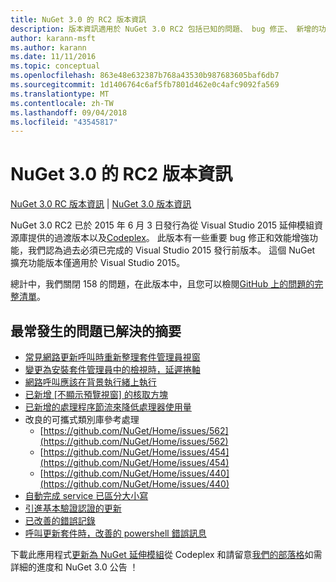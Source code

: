 ```yaml
---
title: NuGet 3.0 的 RC2 版本資訊
description: 版本資訊適用於 NuGet 3.0 RC2 包括已知的問題、 bug 修正、 新增的功能和 Dcr。
author: karann-msft
ms.author: karann
ms.date: 11/11/2016
ms.topic: conceptual
ms.openlocfilehash: 863e48e632387b768a43530b987683605baf6db7
ms.sourcegitcommit: 1d1406764c6af5fb7801d462e0c4afc9092fa569
ms.translationtype: MT
ms.contentlocale: zh-TW
ms.lasthandoff: 09/04/2018
ms.locfileid: "43545817"
---
```

# <a name="nuget-30-rc2-release-notes"></a>NuGet 3.0 的 RC2 版本資訊

[NuGet 3.0 RC 版本資訊](../release-notes/nuget-3.0-RC.md) | [NuGet 3.0 版本資訊](../release-notes/nuget-3.0.0.md)

NuGet 3.0 RC2 已於 2015 年 6 月 3 日發行為從 Visual Studio 2015 延伸模組資源庫提供的過渡版本以及[Codeplex](https://nuget.codeplex.com/releases/view/615507)。 此版本有一些重要 bug 修正和效能增強功能，我們認為過去必須已完成的 Visual Studio 2015 發行前版本。 這個 NuGet 擴充功能版本僅適用於 Visual Studio 2015。

總計中，我們關閉 158 的問題，在此版本中，且您可以檢閱[GitHub 上的問題的完整清單](https://github.com/NuGet/Home/issues?utf8=%E2%9C%93&q=is%3Aclosed+milestone%3A3.0.0-RTM+sort%3Aupdated-asc+updated%3A%3C%3D2015-06-01)。

## <a name="summary-of-top-issues-resolved"></a>最常發生的問題已解決的摘要

* [常見網路更新呼叫時重新整理套件管理員視窗](https://github.com/NuGet/Home/issues/515)
* [變更為安裝套件管理員中的檢視時，延遲捲軸](https://github.com/NuGet/Home/issues/519)
* [網路呼叫應該在背景執行緒上執行](https://github.com/NuGet/Home/issues/516)
* [已新增 [不顯示預覽視窗] 的核取方塊](https://github.com/NuGet/Home/issues/566)
* [已新增的處理程序節流來降低處理器使用量](https://github.com/NuGet/Home/issues/356)
* 改良的可攜式類別庫參考處理
    * [https://github.com/NuGet/Home/issues/562](https://github.com/NuGet/Home/issues/562)
    * [https://github.com/NuGet/Home/issues/454](https://github.com/NuGet/Home/issues/454)
    * [https://github.com/NuGet/Home/issues/440](https://github.com/NuGet/Home/issues/440)
* [自動完成 service 已區分大小寫](https://github.com/NuGet/Home/issues/198)
* [引進基本驗證認證的更新](https://github.com/NuGet/Home/issues/456)
* [已改善的錯誤記錄](https://github.com/NuGet/Home/issues/407)
* [呼叫更新套件時，改善的 powershell 錯誤訊息](https://github.com/NuGet/Home/issues/5)

下載此應用程式[更新為 NuGet 延伸模組](https://nuget.codeplex.com/releases/view/615507)從 Codeplex 和請留意[我們的部落格](http://blog.nuget.org)如需詳細的進度和 NuGet 3.0 公告 ！